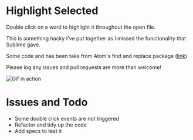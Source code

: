 # Highlight Selected

Double click on a word to highlight it throughout the open file.

This is something hacky I've put together as I missed the functionality that Sublime gave.

Some code and has been take from Atom's find and replace package ([link](https://github.com/atom/find-and-replace))

Please log any issues and pull requests are more than welcome!

![Gif in action](http://i.imgur.com/C5FnzzQ.gif)

# Issues and Todo

- Some double click events are not triggered
- Refactor and tidy up the code
- Add specs to test it
